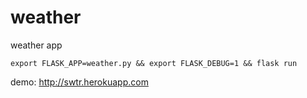 # weather
weather app

`export FLASK_APP=weather.py && export FLASK_DEBUG=1 && flask run`

demo: http://swtr.herokuapp.com
